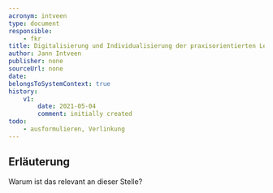 ```yaml
---
acronym: intveen
type: document
responsible: 
    - fkr
title: Digitalisierung und Individualisierung der praxisorientierten Lehre von modernen Coding-Ansätzen
author: Jann Intveen
publisher: none
sourceUrl: none
date:
belongsToSystemContext: true
history:
    v1:
        date: 2021-05-04
        comment: initially created
todo:
    - ausformulieren, Verlinkung
---
```


## Erläuterung

Warum ist das relevant an dieser Stelle?

